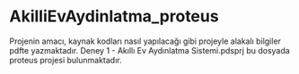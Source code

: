 # AkilliEvAydinlatma_proteus

Projenin amacı, kaynak kodları nasıl yapılacağı gibi projeyle alakalı bilgiler pdfte yazmaktadır.
Deney 1 - Akıllı Ev Aydınlatma Sistemi.pdsprj bu dosyada proteus projesi bulunmaktadır.
